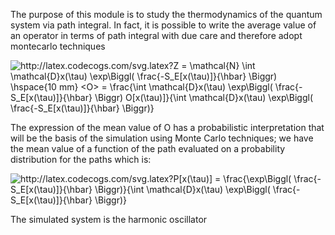 The purpose of this module is to study the thermodynamics of the quantum system via path integral. In fact, it is possible to write the average value of an operator in terms of path integral with due care and therefore adopt montecarlo techniques

<img src="http://latex.codecogs.com/svg.latex?Z&space;=&space;\mathcal{N}&space;\int&space;\mathcal{D}x(\tau)&space;\exp\Biggl(&space;\frac{-S_E[x(\tau)]}{\hbar}&space;\Biggr)&space;\hspace{10&space;mm}&space;<O>&space;=&space;\frac{\int&space;\mathcal{D}x(\tau)&space;\exp\Biggl(&space;\frac{-S_E[x(\tau)]}{\hbar}&space;\Biggr)&space;O[x(\tau)]}{\int&space;\mathcal{D}x(\tau)&space;\exp\Biggl(&space;\frac{-S_E[x(\tau)]}{\hbar}&space;\Biggr)}" title="http://latex.codecogs.com/svg.latex?Z = \mathcal{N} \int \mathcal{D}x(\tau) \exp\Biggl( \frac{-S_E[x(\tau)]}{\hbar} \Biggr) \hspace{10 mm} <O> = \frac{\int \mathcal{D}x(\tau) \exp\Biggl( \frac{-S_E[x(\tau)]}{\hbar} \Biggr) O[x(\tau)]}{\int \mathcal{D}x(\tau) \exp\Biggl( \frac{-S_E[x(\tau)]}{\hbar} \Biggr)}" />

The expression of the mean value of O has a probabilistic interpretation that will be the basis of the simulation using Monte Carlo techniques; we have the mean value of a function of the path evaluated on a probability distribution for the paths which is:

<img src="http://latex.codecogs.com/svg.latex?P[x(\tau)]&space;=&space;\frac{\exp\Biggl(&space;\frac{-S_E[x(\tau)]}{\hbar}&space;\Biggr)}{\int&space;\mathcal{D}x(\tau)&space;\exp\Biggl(&space;\frac{-S_E[x(\tau)]}{\hbar}&space;\Biggr)}" title="http://latex.codecogs.com/svg.latex?P[x(\tau)] = \frac{\exp\Biggl( \frac{-S_E[x(\tau)]}{\hbar} \Biggr)}{\int \mathcal{D}x(\tau) \exp\Biggl( \frac{-S_E[x(\tau)]}{\hbar} \Biggr)}" />

The simulated system is the harmonic oscillator

